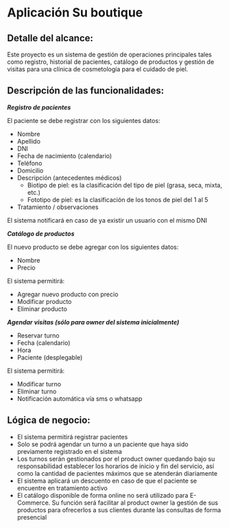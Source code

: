 # Aplicación Su boutique

## **Detalle del alcance:**

Este proyecto es un sistema de gestión de operaciones principales tales como registro, historial de pacientes, catálogo de productos y gestión de visitas para una clínica de cosmetología para el cuidado de piel.

## **Descripción de las funcionalidades:**

_**Registro de pacientes**_

El paciente se debe registrar con los siguientes datos:
- Nombre
- Apellido
- DNI
- Fecha de nacimiento (calendario)
- Teléfono
- Domicilio
- Descripción (antecedentes médicos)
    - Biotipo de piel: es la clasificación del tipo de piel (grasa, seca, mixta, etc.)
    - Fototipo de piel: es la clasificación de los tonos de piel del 1 al 5
- Tratamiento / observaciones

El sistema notificará en caso de ya existir un usuario con el mismo DNI

_**Catálogo de productos**_

El nuevo producto se debe agregar con los siguientes datos:
- Nombre
- Precio

El sistema permitirá:
- Agregar nuevo producto con precio
- Modificar producto
- Eliminar producto

_**Agendar visitas (sólo para owner del sistema inicialmente)**_

- Reservar turno
- Fecha (calendario)
- Hora
- Paciente (desplegable)

El sistema permitirá:
- Modificar turno
- Eliminar turno
- Notificación automática vía sms o whatsapp

## **Lógica de negocio:**

- El sistema permitirá registrar pacientes
- Solo se podrá agendar un turno a un paciente que haya sido previamente registrado en el sistema
- Los turnos serán gestionados por el product owner quedando bajo su responsabilidad establecer los horarios de inicio y fin del servicio, así como la cantidad de pacientes máximos que se atenderán diariamente
- El sistema aplicará un descuento en caso de que el paciente se encuentre en tratamiento activo
- El catálogo disponible de forma online no será utilizado para E-Commerce. Su función será facilitar al product owner la gestión de sus productos para ofrecerlos a sus clientes durante las consultas de forma presencial
